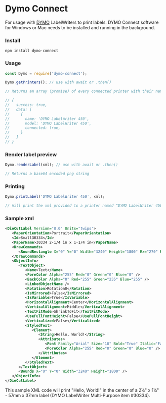 # Dymo Connect

For usage with [DYMO](https://www.dymo.com/) LabelWriters to print labels.
DYMO Connect software for Windows or Mac needs to be installed and running in the background.

### Install

```
npm install dymo-connect
```

### Usage

```javascript
const Dymo = require('dymo-connect');

Dymo.getPrinters(); // use with await or .then()

// Returns an array (promise) of every connected printer with their names, models and if the printer is connected (true/false)

// {
//   success: true,
//   data: [
//     {
//       name: 'DYMO LabelWriter 450',
//       model: 'DYMO LabelWriter 450',
//       connected: true,
//     }
//   ]
// }
```

### Render label preview

```javascript
Dymo.renderLabel(xml); // use with await or .then()

// Returns a base64 encoded png string
```

### Printing

```javascript
Dymo.printLabel('DYMO LabelWriter 450', xml);

// Will print the xml provided to a printer named "DYMO LabelWriter 450"
```

### Sample xml

```xml
<DieCutLabel Version="8.0" Units="twips">
   <PaperOrientation>Portrait</PaperOrientation>
   <Id>Small30334</Id>
   <PaperName>30334 2-1/4 in x 1-1/4 in</PaperName>
   <DrawCommands>
      <RoundRectangle X="0" Y="0" Width="3240" Height="1800" Rx="270" Ry="270" />
   </DrawCommands>
   <ObjectInfo>
      <TextObject>
         <Name>Text</Name>
         <ForeColor Alpha="255" Red="0" Green="0" Blue="0" />
         <BackColor Alpha="0" Red="255" Green="255" Blue="255" />
         <LinkedObjectName />
         <Rotation>Rotation0</Rotation>
         <IsMirrored>False</IsMirrored>
         <IsVariable>True</IsVariable>
         <HorizontalAlignment>Center</HorizontalAlignment>
         <VerticalAlignment>Middle</VerticalAlignment>
         <TextFitMode>ShrinkToFit</TextFitMode>
         <UseFullFontHeight>False</UseFullFontHeight>
         <Verticalized>False</Verticalized>
         <StyledText>
            <Element>
               <String>Hello, World!</String>
               <Attributes>
                  <Font Family="Arial" Size="10" Bold="True" Italic="False" Underline="False" Strikeout="False" />
                  <ForeColor Alpha="255" Red="0" Green="0" Blue="0" />
               </Attributes>
            </Element>
         </StyledText>
      </TextObject>
      <Bounds X="0" Y="0" Width="3240" Height="1800" />
   </ObjectInfo>
</DieCutLabel>
```

This sample XML code will print "Hello, World!" in the center of a 2&#188;" x 1&#188;" - 57mm x 37mm label (DYMO LabelWriter Multi-Purpose item #30334).
